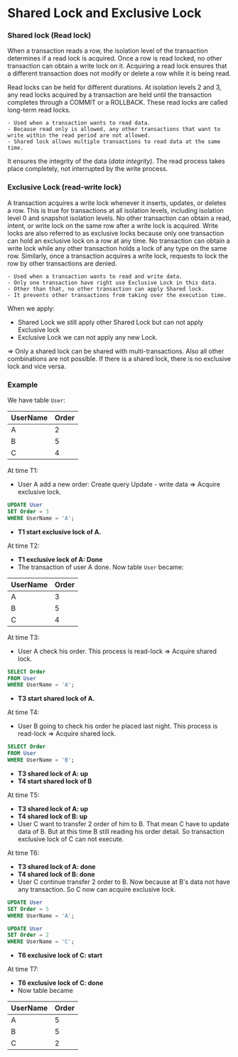 # Shared Lock and Exclusive Lock

### Shared lock (Read lock)
When a transaction reads a row, the isolation level of the transaction determines if a read lock is acquired. Once a row is read locked, no other transaction can obtain a write lock on it. Acquiring a read lock ensures that a different transaction does not modify or delete a row while it is being read.

Read locks can be held for different durations. At isolation levels 2 and 3, any read locks acquired by a transaction are held until the transaction completes through a COMMIT or a ROLLBACK. These read locks are called long-term read locks.

```
- Used when a transaction wants to read data.
- Because read only is allowed, any other transactions that want to write within the read period are not allowed.
- Shared lock allows multiple transactions to read data at the same time.
```

It ensures the integrity of the data (_data integrity_). The read process takes place completely, not interrupted by the write process.

### Exclusive Lock (read-write lock)

A transaction acquires a write lock whenever it inserts, updates, or deletes a row. This is true for transactions at all isolation levels, including isolation level 0 and snapshot isolation levels. No other transaction can obtain a read, intent, or write lock on the same row after a write lock is acquired. Write locks are also referred to as exclusive locks because only one transaction can hold an exclusive lock on a row at any time. No transaction can obtain a write lock while any other transaction holds a lock of any type on the same row. Similarly, once a transaction acquires a write lock, requests to lock the row by other transactions are denied.

```
- Used when a transaction wants to read and write data.
- Only one transaction have right use Exclusive Lock in this data.
- Other than that, no other transaction can apply Shared lock.
- It prevents other transactions from taking over the execution time.
```

When we apply:
- Shared Lock we still apply other Shared Lock but can not apply Exclusive lock
- Exclusive Lock we can not apply any new Lock.

=> Only a shared lock can be shared with multi-transactions. Also all other combinations are not possible. If there is a shared lock, there is no exclusive lock and vice versa.

### Example

We have table `User`:

| UserName | Order |
| --- | --- |
| A | 2 |
| B | 5 |
| C | 4 | 

At time T1:
- User A add a new order: Create query Update - write data => Acquire exclusive lock.
```sql
UPDATE User
SET Order = 3
WHERE UserName = 'A';
```
- **T1 start exclusive lock of A.**

At time T2:

- **T1 exclusive lock of A: Done**
- The transaction of user A done. Now table `User` became:

| UserName | Order |
| --- | --- |
| A | 3 |
| B | 5 |
| C | 4 | 

At time T3:
- User A check his order. This process is read-lock => Acquire shared lock.

```sql
SELECT Order
FROM User
WHERE UserName = 'A';
```

- **T3 start shared lock of A.**

At time T4:
- User B going to check his order he placed last night. This process is read-lock => Acquire shared lock.

```sql
SELECT Order
FROM User
WHERE UserName = 'B';
```
- **T3 shared lock of A: up**
- **T4 start shared lock of B**

At time T5:
- **T3 shared lock of A: up**
- **T4 shared lock of B: up**
- User C want to transfer 2 order of him to B. That mean C have to update data of B. But at this time B still reading his order detail. So transaction exclusive lock of C can not execute.

At time T6:

- **T3 shared lock of A: done**
- **T4 shared lock of B: done**
- User C continue transfer 2 order to B. Now because at B's data not have any transaction. So C now can acquire exclusive lock.

```sql
UPDATE User
SET Order = 5
WHERE UserName = 'A';

UPDATE User
SET Order = 2
WHERE UserName = 'C';
```
- **T6 exclusive lock of C: start**

At time T7:
- **T6 exclusive lock of C: done**
- Now table became

| UserName | Order |
| --- | --- |
| A | 5 |
| B | 5 |
| C | 2 | 
